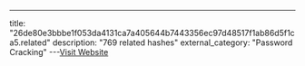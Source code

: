 ---
title: "26de80e3bbbe1f053da4131ca7a405644b7443356ec97d48517f1ab86d5f1ca5.related"
description: "769 related hashes"
external_category: "Password Cracking"
---[Visit Website](https://github.com/InQuest/malware-samples/blob/master/miscellaneous/26de80e3bbbe1f053da4131ca7a405644b7443356ec97d48517f1ab86d5f1ca5.related)

